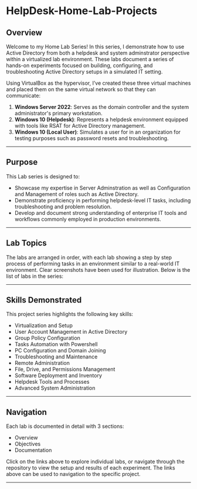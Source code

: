 # HelpDesk-Home-Lab-Projects

## Overview

Welcome to my Home Lab Series! In this series, I demonstrate how to use Active Directory from both a helpdesk and system adminstrator perspective within a virtualized lab environment. These labs document a series of hands-on experiments focused on building, configuring, and troubleshooting Active Directory setups in a simulated IT setting.

Using VirtualBox as the hypervisor, I’ve created these three virtual machines and placed them on the same virtual network so that they can communicate:

1. **Windows Server 2022**: Serves as the domain controller and the system administrator's primary workstation.
2. **Windows 10 (Helpdesk)**: Represents a helpdesk environment equipped with tools like RSAT for Active Directory management.
3. **Windows 10 (Local User)**: Simulates a user for in an organization for testing purposes such as password resets and troubleshooting.

---

## Purpose

This Lab series is designed to:

- Showcase my expertise in Server Adminstration as well as Configuration and Management of roles such as Active Directory.
- Demonstrate proficiency in performing helpdesk-level IT tasks, including troubleshooting and problem resolution.
- Develop and document strong understanding of enterprise IT tools and workflows commonly employed in production environments.

---

## Lab Topics

The labs are arranged in order, with each lab showing a step by step process of performing tasks in an environment similar to a real-world IT environment. Clear screenshots have been used for illustration. Below is the list of labs in the series:

---

## Skills Demonstrated

This project series highlights the following key skills:

- Virtualization and Setup
- User Account Management in Active Directory
- Group Policy Configuration
- Tasks Automation with Powershell
- PC Configuration and Domain Joining
- Troubleshooting and Maintenance
- Remote Administration
- File, Drive, and Permissions Management
- Software Deployment and Inventory
- Helpdesk Tools and Processes
- Advanced System Administration
  
---

## Navigation

Each lab is documented in detail with 3 sections:

- Overview
- Objectives
- Documentation

Click on the links above to explore individual labs, or navigate through the repository to view the setup and results of each experiment.
The links above can be used to navigation to the specific project.

---


